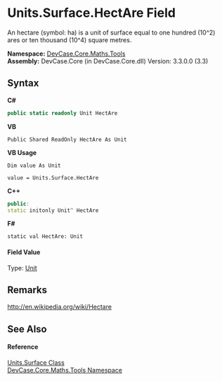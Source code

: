 # Units.Surface.HectAre Field
 

An hectare (symbol: ha) is a unit of surface equal to one hundred (10^2) ares or ten thousand (10^4) square metres.

**Namespace:**&nbsp;<a href="N_DevCase_Core_Maths_Tools">DevCase.Core.Maths.Tools</a><br />**Assembly:**&nbsp;DevCase.Core (in DevCase.Core.dll) Version: 3.3.0.0 (3.3)

## Syntax

**C#**<br />
``` C#
public static readonly Unit HectAre
```

**VB**<br />
``` VB
Public Shared ReadOnly HectAre As Unit
```

**VB Usage**<br />
``` VB Usage
Dim value As Unit

value = Units.Surface.HectAre

```

**C++**<br />
``` C++
public:
static initonly Unit^ HectAre
```

**F#**<br />
``` F#
static val HectAre: Unit
```


#### Field Value
Type: <a href="T_DevCase_Core_Maths_Unit">Unit</a>

## Remarks
<a href="http://en.wikipedia.org/wiki/Hectare" target="_blank">http://en.wikipedia.org/wiki/Hectare</a>

## See Also


#### Reference
<a href="T_DevCase_Core_Maths_Tools_Units_Surface">Units.Surface Class</a><br /><a href="N_DevCase_Core_Maths_Tools">DevCase.Core.Maths.Tools Namespace</a><br />